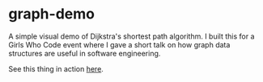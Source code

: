 # graph-demo
A simple visual demo of Dijkstra's shortest path algorithm. I built this for a Girls Who Code event where I gave a short talk on how graph data structures are useful in software engineering. 

See this thing in action [here](https://gwc-graph-demo.herokuapp.com).
